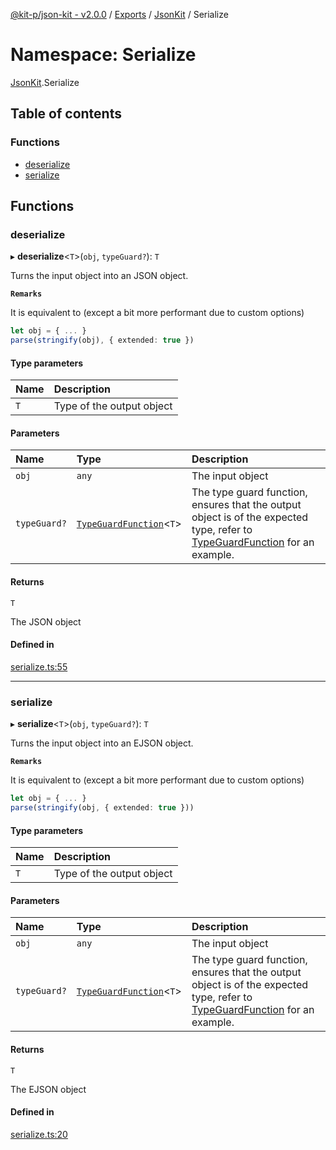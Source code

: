 [@kit-p/json-kit - v2.0.0](../README.md) / [Exports](../modules.md) / [JsonKit](JsonKit.md) / Serialize

# Namespace: Serialize

[JsonKit](JsonKit.md).Serialize

## Table of contents

### Functions

- [deserialize](JsonKit.Serialize.md#deserialize)
- [serialize](JsonKit.Serialize.md#serialize)

## Functions

### deserialize

▸ **deserialize**<`T`\>(`obj`, `typeGuard?`): `T`

Turns the input object into an JSON object.

**`Remarks`**

It is equivalent to (except a bit more performant due to custom options)
```ts
let obj = { ... }
parse(stringify(obj), { extended: true })
```

#### Type parameters

| Name | Description |
| :------ | :------ |
| `T` | Type of the output object |

#### Parameters

| Name | Type | Description |
| :------ | :------ | :------ |
| `obj` | `any` | The input object |
| `typeGuard?` | [`TypeGuardFunction`](JsonKit.Types.md#typeguardfunction)<`T`\> | The type guard function, ensures that the output object is of the expected type, refer to [TypeGuardFunction](JsonKit.Types.md#typeguardfunction) for an example. |

#### Returns

`T`

The JSON object

#### Defined in

[serialize.ts:55](https://github.com/Kit-p/json-kit/blob/af9e51f/src/serialize.ts#L55)

___

### serialize

▸ **serialize**<`T`\>(`obj`, `typeGuard?`): `T`

Turns the input object into an EJSON object.

**`Remarks`**

It is equivalent to (except a bit more performant due to custom options)
```ts
let obj = { ... }
parse(stringify(obj, { extended: true }))
```

#### Type parameters

| Name | Description |
| :------ | :------ |
| `T` | Type of the output object |

#### Parameters

| Name | Type | Description |
| :------ | :------ | :------ |
| `obj` | `any` | The input object |
| `typeGuard?` | [`TypeGuardFunction`](JsonKit.Types.md#typeguardfunction)<`T`\> | The type guard function, ensures that the output object is of the expected type, refer to [TypeGuardFunction](JsonKit.Types.md#typeguardfunction) for an example. |

#### Returns

`T`

The EJSON object

#### Defined in

[serialize.ts:20](https://github.com/Kit-p/json-kit/blob/af9e51f/src/serialize.ts#L20)
